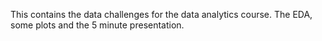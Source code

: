 This contains the data challenges for the data analytics course.
The EDA, some plots and the 5 minute presentation.
